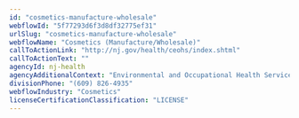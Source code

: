 ```yaml
---
id: "cosmetics-manufacture-wholesale"
webflowId: "5f77293d6f3d8df32775ef31"
urlSlug: "cosmetics-manufacture-wholesale"
webflowName: "Cosmetics (Manufacture/Wholesale)"
callToActionLink: "http://nj.gov/health/ceohs/index.shtml"
callToActionText: ""
agencyId: nj-health
agencyAdditionalContext: "Environmental and Occupational Health Services, Public Health Sanitation and Safety Program"
divisionPhone: "(609) 826-4935"
webflowIndustry: "Cosmetics"
licenseCertificationClassification: "LICENSE"
---
```

